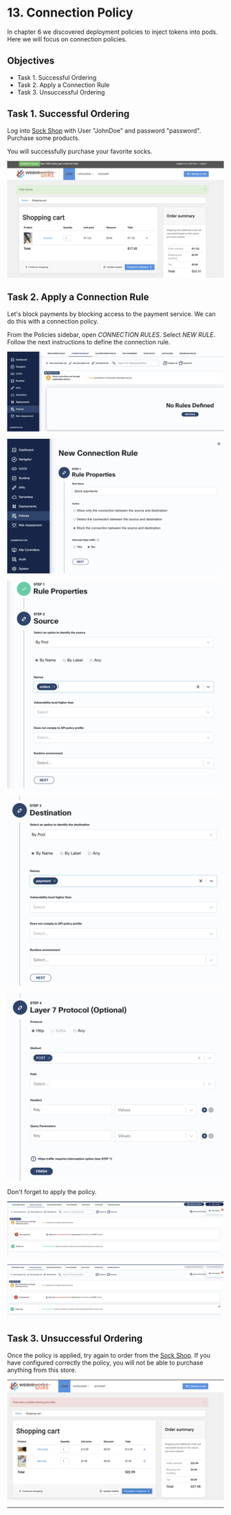 # 13. Connection Policy

In chapter 6 we discovered deployment policies to inject tokens into pods. Here we will focus on connection policies.

## Objectives
- Task 1. Successful Ordering
- Task 2. Apply a Connection Rule
- Task 3. Unsuccessful Ordering

## Task 1. Successful Ordering

Log into [Sock Shop](http://location.hostname:8080) with User "JohnDoe" and password "password".
Purchase some products.

You will successfully purchase your favorite socks.

![](./images/Screenshot%202023-02-13%20at%2016.21.07.png)

## Task 2. Apply a Connection Rule

Let's block payments by blocking access to the payment service.
We can do this with a connection policy.

From the Policies sidebar, open *CONNECTION RULES*.
Select *NEW RULE*. Follow the next instructions to define the connection rule.

![](./images/Screenshot%202023-02-13%20at%2016.09.25.png)

![](./images/Screenshot%202023-02-13%20at%2016.09.09.png)

![](./images/Screenshot%202023-02-13%20at%2016.09.50.png)

![](./images/Screenshot%202023-02-13%20at%2016.10.16.png)

![](./images/Screenshot%202023-02-13%20at%2016.25.41.png)

Don't forget to apply the policy.

![](./images/Screenshot%202023-02-13%20at%2016.10.48.png)

![](./images/Screenshot%202023-02-13%20at%2016.10.54.png)

## Task 3. Unsuccessful Ordering

Once the policy is applied, try again to order from the [Sock Shop](http://location.hostname:8080).
If you have configured correctly the policy, you will not be able to purchase anything from this store.

![](./images/Screenshot%202023-02-13%20at%2016.11.12.png)

---
